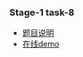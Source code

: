 ### Stage-1 task-8

 * [题目说明](http://ife.baidu.com/task/detail?taskId=8)
 * [在线demo](http://hisimmer.com/IFE-2016/stage-1/task-8/)

